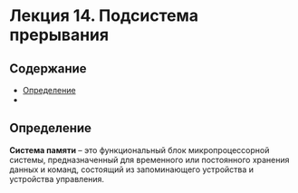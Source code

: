   # Лекция 14. Подсистема прерывания

## Содержание
* [Определение](#Определение)
* 

## Определение 

**Система памяти** – это функциональный блок микропроцессорной системы, предназначенный для временного или постоянного хранения данных и команд, состоящий из запоминающего устройства и устройства управления.






